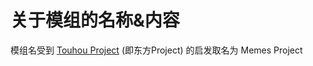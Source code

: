 # 关于模组的名称&内容

模组名受到 [Touhou Project](https://thwiki.cc/%E4%B8%9C%E6%96%B9Project) (即东方Project) 的启发取名为 Memes Project
